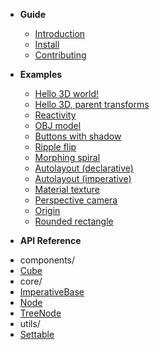 - **Guide**

  - [Introduction](/)
  - [Install](/install.md)
  - [Contributing](/contributing.md)

- **Examples**

  - [Hello 3D world!](/examples/hello3d.md ':class=no-sublist')
  - [Hello 3D, parent transforms](/examples/hello3d-parent-transforms.md ':class=no-sublist')
  - [Reactivity](/examples/reactivity.md ':class=no-sublist')
  - [OBJ model](/examples/obj-model.md ':class=no-sublist')
  - [Buttons with shadow](/examples/buttons-with-shadow.md ':class=no-sublist')
  - [Ripple flip](/examples/ripple-flip.md ':class=no-sublist')
  - [Morphing spiral](/examples/spiral.md ':class=no-sublist')
  - [Autolayout (declarative)](/examples/autolayout-declarative.md ':class=no-sublist')
  - [Autolayout (imperative)](/examples/autolayout-imperative.md ':class=no-sublist')
  - [Material texture](/examples/material-texture.md ':class=no-sublist')
  - [Perspective camera](/examples/perspective-camera.md ':class=no-sublist')
  - [Origin](/examples/origin.md ':class=no-sublist')
  - [Rounded rectangle](/examples/rounded-rectangle.md ':class=no-sublist')

* **API Reference**

<!-- __API_AUTOGENERATED_BEGIN__ -->
  - components/
  - [Cube](/api/components/Cube.md)
  - core/
  - [ImperativeBase](/api/core/ImperativeBase.md)
  - [Node](/api/core/Node.md)
  - [TreeNode](/api/core/TreeNode.md)
  - utils/
  - [Settable](/api/utils/Settable.md)
  
<!-- __API_AUTOGENERATED_END__ -->

<!-- -   [Miscellaneous Notes](/notes.md) -->
